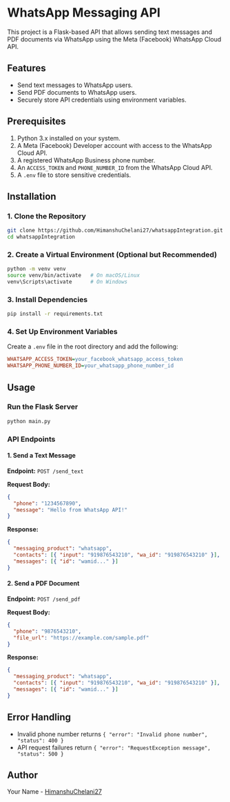 # WhatsApp Messaging API

This project is a Flask-based API that allows sending text messages and PDF documents via WhatsApp using the Meta (Facebook) WhatsApp Cloud API.

## Features
- Send text messages to WhatsApp users.
- Send PDF documents to WhatsApp users.
- Securely store API credentials using environment variables.

## Prerequisites
1. Python 3.x installed on your system.
2. A Meta (Facebook) Developer account with access to the WhatsApp Cloud API.
3. A registered WhatsApp Business phone number.
4. An `ACCESS_TOKEN` and `PHONE_NUMBER_ID` from the WhatsApp Cloud API.
5. A `.env` file to store sensitive credentials.

## Installation
### 1. Clone the Repository
```sh
git clone https://github.com/HimanshuChelani27/whatsappIntegration.git
cd whatsappIntegration
```

### 2. Create a Virtual Environment (Optional but Recommended)
```sh
python -m venv venv
source venv/bin/activate   # On macOS/Linux
venv\Scripts\activate      # On Windows
```

### 3. Install Dependencies
```sh
pip install -r requirements.txt
```

### 4. Set Up Environment Variables
Create a `.env` file in the root directory and add the following:
```ini
WHATSAPP_ACCESS_TOKEN=your_facebook_whatsapp_access_token
WHATSAPP_PHONE_NUMBER_ID=your_whatsapp_phone_number_id
```

## Usage
### Run the Flask Server
```sh
python main.py
```

### API Endpoints

#### 1. Send a Text Message
**Endpoint:** `POST /send_text`

**Request Body:**
```json
{
  "phone": "1234567890",
  "message": "Hello from WhatsApp API!"
}
```

**Response:**
```json
{
  "messaging_product": "whatsapp",
  "contacts": [{ "input": "919876543210", "wa_id": "919876543210" }],
  "messages": [{ "id": "wamid..." }]
}
```

#### 2. Send a PDF Document
**Endpoint:** `POST /send_pdf`

**Request Body:**
```json
{
  "phone": "9876543210",
  "file_url": "https://example.com/sample.pdf"
}
```

**Response:**
```json
{
  "messaging_product": "whatsapp",
  "contacts": [{ "input": "919876543210", "wa_id": "919876543210" }],
  "messages": [{ "id": "wamid..." }]
}
```

## Error Handling
- Invalid phone number returns `{ "error": "Invalid phone number", "status": 400 }`
- API request failures return `{ "error": "RequestException message", "status": 500 }`


## Author
Your Name - [HimanshuChelani27](https://github.com/HimanshuChelani27)

